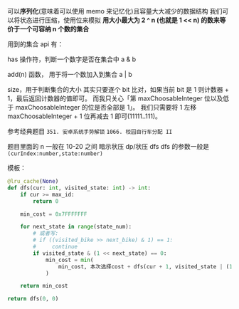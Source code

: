 可以**序列化**(意味着可以使用 memo 来记忆化)且容量大大减少的数据结构
我们可以将状态进行压缩，使用位来模拟
**用大小最大为 2 ^ n (也就是 1 << n) 的数来等价于一个可容纳 n 个数的集合**

用到的集合 api 有：

has 操作符，判断一个数字是否在集合中 a & b

add(n) 函数， 用于将一个数加入到集合 a | b

size，用于判断集合的大小
其实只要逐个 bit 比对，如果当前 bit 是 1 则计数器 + 1，最后返回计数器的值即可。
而我只关心「第 maxChoosableInteger 位以及低于 maxChoosableInteger 的位是否全部是 1」。
我们只需要将 1 左移 maxChoosableInteger + 1 位再减去 1 即可(11111..111)。

参考经典题目
`351. 安卓系统手势解锁`
`1066. 校园自行车分配 II`

题目里面的 n 一般在 10-20 之间 暗示状压 dp/状压 dfs
dfs 的参数一般是`(curIndex:number,state:number)`

模板：

```Python
@lru_cache(None)
def dfs(cur: int, visited_state: int) -> int:
    if cur >= max_id:
        return 0

    min_cost = 0x7FFFFFFF

    for next_state in range(state_num):
        # 或者写:
        # if ((visited_bike >> next_bike) & 1) == 1:
        #     continue
        if visited_state & (1 << next_state) == 0:
            min_cost = min(
                min_cost, 本次选择cost + dfs(cur + 1, visited_state | (1 << next_state))
            )

    return min_cost

return dfs(0, 0)
```
